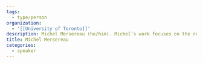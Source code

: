 ```yaml
---
tags:
  - type/person
organization:
  - '[[University of Toronto]]'
description: Michel Mersereau (he/him). Michel’s work focuses on the role of the internet in facilitating the delivery of public and essential services, and the broader civic policy implications emerging from social-technological interdependencies. He’s also a sessional instructor at the University of Toronto’s iSchool.
title: Michel Mersereau
categories:
  - speaker
---
```

